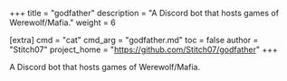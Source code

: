 +++
title = "godfather"
description = "A Discord bot that hosts games of Werewolf/Mafia."
weight = 6

[extra]
cmd = "cat"
cmd_arg = "godfather.md"
toc = false
author = "Stitch07"
project_home = "https://github.com/Stitch07/godfather"
+++

A Discord bot that hosts games of Werewolf/Mafia.
